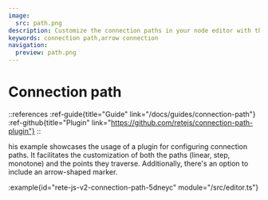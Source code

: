 ```yaml
---
image:
  src: path.png
description: Customize the connection paths in your node editor with this example. The plugin allows you to configure both the paths (linear, step, monotone) and the points they traverse. Additionally, there's an option to include an arrow-shaped marker
keywords: connection path,arrow connection
navigation:
  preview: path.png
---
```


# Connection path

::references
:ref-guide{title="Guide" link="/docs/guides/connection-path"}
:ref-github{title="Plugin" link="https://github.com/retejs/connection-path-plugin"}
::

his example showcases the usage of a plugin for configuring connection paths. It facilitates the customization of both the paths (linear, step, monotone) and the points they traverse. Additionally, there's an option to include an arrow-shaped marker.

:example{id="rete-js-v2-connection-path-5dneyc" module="/src/editor.ts"}
